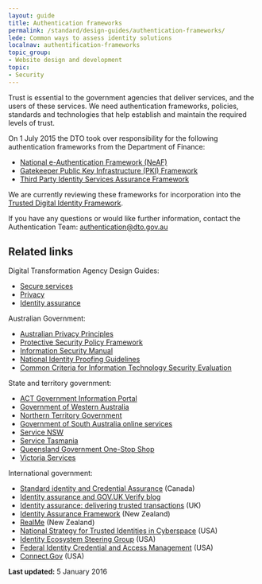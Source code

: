 ```yaml
---
layout: guide
title: Authentication frameworks
permalink: /standard/design-guides/authentication-frameworks/
lede: Common ways to assess identity solutions
localnav: authentification-frameworks
topic_group:
- Website design and development
topic:
- Security
---
```

Trust is essential to the government agencies that deliver services, and the users of these services. We need authentication frameworks, policies, standards and technologies that help establish and maintain the required levels of trust.

On 1 July 2015 the DTO took over responsibility for the following authentication frameworks from the Department of Finance:

- [National e-Authentication Framework (NeAF)](/standard/design-guides/authentication-frameworks/national-e-authentication-framework/)
- [Gatekeeper Public Key Infrastructure (PKI) Framework](/standard/design-guides/authentication-frameworks/gatekeeper-public-key-infrastructure-framework/)
- [Third Party Identity Services Assurance Framework](/standard/design-guides/authentication-frameworks/third-party-identity-services-assurance-framework/)

We are currently reviewing these frameworks for incorporation into the [Trusted Digital Identity Framework](/standard/design-guides/identity-assurance/).

If you have any questions or would like further information, contact the Authentication Team: [authentication@dto.gov.au](mailto:authentication@dto.gov.au)

## Related links

Digital Transformation Agency Design Guides:

- [Secure services](/standard/design-guides/secure-services/)
- [Privacy](/standard/design-guides/privacy/)
- [Identity assurance](/standard/design-guides/identity-assurance/)

Australian Government:

- [Australian Privacy Principles](http://www.oaic.gov.au/privacy/privacy-act/australian-privacy-principles)
- [Protective Security Policy Framework](https://www.protectivesecurity.gov.au/Pages/default.aspx)
- [Information Security Manual](http://www.asd.gov.au/infosec/ism/)
- [National Identity Proofing Guidelines](https://www.ag.gov.au/RightsAndProtections/IdentitySecurity/Pages/Identity-security-guidelines-and-standards.aspx)
- [Common Criteria for Information Technology Security Evaluation](http://www.commoncriteriaportal.org/)

State and territory government:

- [ACT Government Information Portal](http://www.act.gov.au/)
- [Government of Western Australia](https://www.wa.gov.au/)
- [Northern Territory Government](http://www.nt.gov.au/)
- [Government of South Australia online services](https://www.sa.gov.au/topics/housing-property-and-land/land-services-industry/online-services)
- [Service NSW](http://www.service.nsw.gov.au/)
- [Service Tasmania](http://www.service.tas.gov.au/)
- [Queensland Government One-Stop Shop](http://www.qld.gov.au/dsitia/initiatives/one-stop-shop/)
- [Victoria Services](http://www.vic.gov.au/services.html)

International government:

- [Standard identity and Credential Assurance](http://www.tbs-sct.gc.ca/pol/doc-eng.aspx?id=26776) (Canada)
- [Identity assurance and GOV.UK Verify blog](https://identityassurance.blog.gov.uk/)
- [Identity assurance: delivering trusted transactions](https://www.gov.uk/government/collections/identity-assurance-enabling-trusted-transactions) (UK)
- [Identity Assurance Framework](http://www.dia.govt.nz/diawebsite.nsf/wpg_URL/Resource-material-Publications-Identity-Assurance-Framework?OpenDocument) (New Zealand)
- [RealMe](https://www.realme.govt.nz/) (New Zealand)
- [National Strategy for Trusted Identities in Cyberspace](http://www.nist.gov/nstic/) (USA)
- [Identity Ecosystem Steering Group](https://www.idesg.org/) (USA)
- [Federal Identity Credential and Access Management](http://www.idmanagement.gov/) (USA)
- [Connect.Gov](http://www.connect.gov/) (USA)

**Last updated:** 5 January 2016
